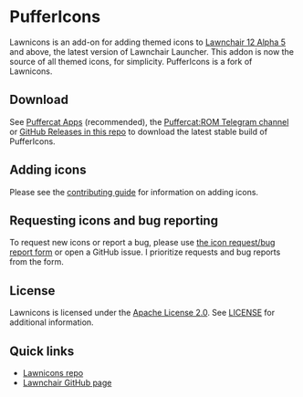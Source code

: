 # PufferIcons
Lawnicons is an add-on for adding themed icons to [Lawnchair 12 Alpha 5](https://github.com/LawnchairLauncher/lawnchair) and above, the latest version of Lawnchair Launcher.
This addon is now the source of all themed icons, for simplicity.
PufferIcons is a fork of Lawnicons.

## Download
See [Puffercat Apps](https://apps.puffercat.xyz/details/PufferIcons) (recommended), the [Puffercat:ROM Telegram channel](https://pufferrom.t.me) or [GitHub Releases in this repo](https://github.com/KZacharski/PufferIcons/releases) to download the latest stable build of PufferIcons.

## Adding icons

Please see the [contributing guide](CONTRIBUTING.md) for information on adding icons.

## Requesting icons and bug reporting

To request new icons or report a bug, please use [the icon request/bug report form](https://pfrcat.link/puffericons-form) or open a GitHub issue. I prioritize requests and bug reports from the form.

## License

Lawnicons is licensed under the [Apache License 2.0](https://www.apache.org/licenses/LICENSE-2.0). See [LICENSE](LICENSE) for additional information.

## Quick links
* [Lawnicons repo](http://github.com/LawnchairLauncher/lawnicons)
* [Lawnchair GitHub page](https://github.com/LawnchairLauncher/lawnchair)


